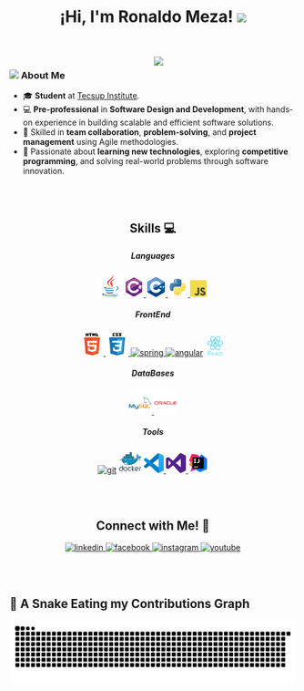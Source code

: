 <!--
**RonaldoKaizen/RonaldoKaizen** is a ✨ _special_ ✨ repository because its `README.md` (this file) appears on your GitHub profile.
Here are some ideas to get you started:
- 🔭 I’m currently working on ...
- 🌱 I’m currently learning ...
- 👯 I’m looking to collaborate on ...
- 🤔 I’m looking for help with ...
- 💬 Ask me about ...
- 📫 How to reach me: ...
- 😄 Pronouns: ...
- ⚡ Fun fact: ...
-->
<h1 align="center"><b> ¡Hi, I'm Ronaldo Meza! </b><img src="https://media.giphy.com/media/hvRJCLFzcasrR4ia7z/giphy.gif" width="40"></h1>
<br><br>
<!--Img-->
<picture align="center"> <img align="right" src="https://github.com/7oSkaaa/7oSkaaa/blob/main/Images/Right_Side.gif?raw=true" align="right" top="200" width="250"></picture>

<!--About Me-->
### <picture><img src = "https://github.com/7oSkaaa/7oSkaaa/blob/main/Images/about_me.gif?raw=true" width = 40px></picture>  <b>About Me</b>

- 🎓 **Student** at [Tecsup Institute](https://www.tecsup.edu.pe/).  
- 💻 **Pre-professional** in **Software Design and Development**, with hands-on experience in building scalable and efficient software solutions.  
- 🤝 Skilled in **team collaboration**, **problem-solving**, and **project management** using Agile methodologies.  
- 🚀 Passionate about **learning new technologies**, exploring **competitive programming**, and solving real-world problems through software innovation. 

<br><br>

<h2 align="center">Skills 💻 </h2> 
<h5 align="center"><b>Languages</b></h5>
<p align="center">
	<a href="https://www.java.com" target="_blank"> <img src="https://raw.githubusercontent.com/devicons/devicon/master/icons/java/java-original.svg" alt="java" width="40" height="40"/></a>
	<a href="https://www.w3schools.com/cs/" target="_blank"> <img src="https://raw.githubusercontent.com/devicons/devicon/master/icons/csharp/csharp-original.svg" alt="csharp" width="35" height="35"/> </a> 
	<a href="https://www.w3schools.com/cpp/" target="_blank"> <img src="https://raw.githubusercontent.com/devicons/devicon/master/icons/cplusplus/cplusplus-original.svg" alt="cplusplus" width="35" height="35"/> </a>
	<a href="https://www.python.org" target="_blank"> <img src="https://raw.githubusercontent.com/devicons/devicon/master/icons/python/python-original.svg" alt="python" width="35" height="35"/> </a>
	<a href="https://developer.mozilla.org/en-US/docs/Web/JavaScript" target="_blank"> <img src="https://raw.githubusercontent.com/devicons/devicon/master/icons/javascript/javascript-original.svg" alt="javascript" width="30" height="30"/> </a> 
</p>

<h5 align="center"><b>FrontEnd</b></h5>
<p align="center">
	  <a href="https://www.w3.org/html/" target="_blank"> <img src="https://raw.githubusercontent.com/devicons/devicon/master/icons/html5/html5-original-wordmark.svg" alt="html5" width="40" height="40"/> </a> 
	<a href="https://www.w3schools.com/css/" target="_blank"> <img src="https://raw.githubusercontent.com/devicons/devicon/master/icons/css3/css3-original-wordmark.svg" alt="css3" width="40" height="40"/> </a>
	<a href="https://spring.io/" target="_blank"> <img src="https://www.vectorlogo.zone/logos/springio/springio-icon.svg" alt="spring" width="35" height="35"/> </a> 
	<a href="https://angular.io" target="_blank"> <img src="https://angular.io/assets/images/logos/angular/angular.svg" alt="angular" width="40" height="40"/></a> 
	<a href="https://reactjs.org/" target="_blank"> <img src="https://raw.githubusercontent.com/devicons/devicon/master/icons/react/react-original-wordmark.svg" alt="react" width="35" height="35"/> </a> 
</p>

<h5 align="center"><b>DataBases</b></h5>
<p align="center">
	<!-- MySQL -->
	<a href="https://www.mysql.com/" target="_blank">
	<img src="https://raw.githubusercontent.com/devicons/devicon/master/icons/mysql/mysql-original-wordmark.svg" alt="mysql" width="40" height="40"/> </a> 
	<!-- Oracle -->
	<a href="https://www.oracle.com/" target="_blank">
  	<img src="https://raw.githubusercontent.com/devicons/devicon/master/icons/oracle/oracle-original.svg" alt="oracle" width="40" height="40"/>
	</a>
</p>
<h5 align="center"><b>Tools</b></h5>
<p align="center">
	<!-- Git -->
	<a href="https://git-scm.com/" target="_blank"> 
	<img src="https://www.vectorlogo.zone/logos/git-scm/git-scm-icon.svg" alt="git" width="35" height="35"/></a> 
	<!-- Docker-->
	<a href="https://www.docker.com/" target="_blank">
	<img src="https://raw.githubusercontent.com/devicons/devicon/master/icons/docker/docker-original-wordmark.svg" alt="docker" width="40" height="40"/></a>
	<!-- VS Code -->
	<a href="https://code.visualstudio.com/" target="_blank">
	  <img src="https://raw.githubusercontent.com/devicons/devicon/master/icons/vscode/vscode-original.svg" alt="vscode" width="35" height="35"/>
	</a>
	<!-- Visual Studio -->
	<a href="https://visualstudio.microsoft.com/" target="_blank">
	  <img src="https://raw.githubusercontent.com/devicons/devicon/master/icons/visualstudio/visualstudio-plain.svg" alt="visual studio" width="35" height="35"/>
	</a>
	<!-- IntelliJ IDEA -->
	<a href="https://www.jetbrains.com/idea/" target="_blank">
	  <img src="https://raw.githubusercontent.com/devicons/devicon/master/icons/intellij/intellij-original.svg" alt="intellij idea" width="35" height="35"/>
	</a>
</p>

<br><br>
<h2 align="center">Connect with Me! 🤝 </h2> 
<p align="center">
	<!-- LinkedIn -->
	<a href="https://www.linkedin.com/in/ronaldo-meza-pastrana/" target="_blank">
	  <img src="https://img.shields.io/badge/-LinkedIn-0077B5?style=flat&logo=linkedin&logoColor=white" alt="linkedin" />
	</a>
	<!-- Facebook -->
	<a href="https://www.facebook.com/ronaldo.netkaizen" target="_blank">
	  <img src="https://img.shields.io/badge/-Facebook-1877F2?style=flat&logo=facebook&logoColor=white" alt="facebook" />
	</a>
	<!-- Instagram -->
	<a href="https://www.instagram.com/ronaldokaizen0512/" target="_blank">
	  <img src="https://img.shields.io/badge/-Instagram-E4405F?style=flat&logo=instagram&logoColor=white" alt="instagram" />
	</a>
	<!-- YouTube -->
	<a href="https://www.youtube.com/@DevRNK_0512" target="_blank">
	  <img src="https://img.shields.io/badge/-YouTube-FF0000?style=flat&logo=youtube&logoColor=white" alt="youtube" />
	</a>
</p>

<br><br>
## 🐍 A Snake Eating my Contributions Graph

<p align = "center">
	<img src = "https://github.com/7oSkaaa/7oSkaaa/blob/output/github-contribution-grid-snake.svg?" alt = "Snake Game"/>
</p>
<!--
[![GitHub followers](https://img.shields.io/github/followers/tu_usuario?label=Followers&style=social)](https://github.com/tu_usuario)
[![GitHub stars](https://img.shields.io/github/stars/tu_usuario?label=Stars&style=social)](https://github.com/tu_usuario)
[![Portfolio](https://img.shields.io/badge/Portfolio-Visit%20Now-blue)](https://tu_portfolio.com)
[![Codeforces Profile](https://img.shields.io/badge/Codeforces-Profile-blue)](https://codeforces.com/profile/tu_usuario)
[![Atcoder Profile](https://img.shields.io/badge/Atcoder-Profile-blue)](https://atcoder.jp/users/tu_usuario)
-->

